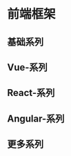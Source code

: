 # 前端框架

## 基础系列
<content-page 
    uid="da7c837c-190c-4030-9397-9063b3d32c01"
    :superlink="[
        {
          uuid:'2c34229d-45bb-4db6-88b5-609db3b05f33',
          title: 'JavaScript',
          icon: 'https://www.runoob.com/wp-content/uploads/2013/07/js-logo.png',
          href: 'https://www.runoob.com/js/js-tutorial.html',
          description: '菜鸟JavaScript 教程',
        },
        {
          uuid:'605c04e9-b5b6-4372-9f23-275421add6a1',
          title: 'ECMAScript',
          icon: 'https://img1.baidu.com/it/u=393673481,1181948800&fm=26&fmt=auto',
          href: 'http://es.xiecheng.live/',
          description: 'ECMAScript2015~2020语法全解析',
        },
        {
          uuid:'fc51c9d6-6018-4a90-9f1a-c6fe3b0702b4',
          title: 'TypeScript',
          description: 'TypeScript is JavaScript with syntax for types.',
          icon: 'https://www.tslang.cn/assets/images/icons/favicon.ico',
          href: 'https://www.typescriptlang.org/',
        },
        {
          uuid:'25f2c720-3e3d-4f24-9e89-7270b1186149',
          title: 'Playground',
          description: 'TypeScript演练场',
          icon: 'https://www.tslang.cn/assets/images/icons/favicon.ico',
          href: 'https://www.typescriptlang.org/zh/play',
        },
    ]"
/>

## Vue-系列
<content-page
    uid="2c9ac5b6-e35a-467e-b0d2-daaad88c4afd"
    :superlink="[
        {
          uuid:'96889717-38e0-4bc8-8150-46e7d85b1037',
          title: 'Vue.js',
          icon: 'https://vuejs.org/images/logo.png',
          href: 'https://staging-cn.vuejs.org/',
          description: '一款用于构建 Web 界面，易学易用，性能出色且功能丰富的框架。',
        },
        {
          uuid:'3f17077c-d4ad-42ba-a4e2-917dd8dde378',
          title: 'Vue2.x',
          icon: 'https://cn.vuejs.org/images/icons/favicon-32x32.png',
          href: 'https://cn.vuejs.org/',
          description: '一款用于构建 Web 界面，易学易用，性能出色且功能丰富的框架。',
        },
        {
          uuid:'5c79de4f-e7de-4629-9fc2-7bc9dcd9bdbe',
          title: 'VueUse',
          icon: 'https://vueuse.org/favicon-32x32.png',
          href: 'https://vueuse.org/',
          description: 'Collection of essential Vue Composition Utilities',
        },
        {
          uuid:'b08c2c6b-48a4-41e5-a173-6b705e5dfd61',
          title: 'Pinia',
          icon: 'https://pinia.vuejs.org/logo.png',
          href: 'https://pinia.vuejs.org/',
          description: 'The Vue Store that you will enjoy using',
        },
        {
          uuid:'580f5f0a-6114-474a-b135-103f8f41b89f',
          title: 'vxetable',
          icon: 'https://vxetable.cn/logo.png',
          href: 'https://vxetable.cn/#/',
          description: 'vxe-table vue 表格解决方案',
        },
        {
          uuid:'0caf9357-d716-4519-868e-951971f90d74',
          title: 'Nuxtjs',
          icon: 'https://nuxtjs.org/_nuxt/icons/icon_64x64.a3b4ce.png',
          href: 'https://zh.nuxtjs.org/',
          description: 'The Intuitive Vue Framework',
        },
        {
          uuid:'1e681af6-d131-4516-b86c-2510e7ad558d',
          title: 'Vue CLI',
          icon: 'https://cn.vuejs.org/images/icons/favicon-32x32.png',
          href: 'https://cli.vuejs.org/zh/',
          description: 'Vue.js 开发的标准工具',
        },
        {
          uuid:'78341854-ee9c-4400-96d8-947bf4311beb',
          title: 'Vue-Element-Admin',
          icon: 'https://panjiachen.gitee.io/vue-element-admin-site/favicon.ico',
          href: 'https://panjiachen.gitee.io/vue-element-admin-site/zh/',
          description: 'vue-element-admin',
        },
        {
          uuid:'71d27b5b-4660-4864-bb94-e30b36a65373',
          title: 'VuePress',
          icon: '/images/vuepress.png',
          href: 'https://v2.vuepress.vuejs.org/zh/',
          description: 'Vue 驱动的静态网站生成器',
        },
        {
         uuid:'8df791df-601b-4605-8398-1224f0b241a3',
         title: 'Ant Design Vue',
         icon: 'https://gw.alipayobjects.com/zos/rmsportal/rlpTLlbMzTNYuZGGCVYM.png',
         href: 'https://vue.ant.design/docs/vue/introduce-cn/',
         description: '这里是 Ant Design 的 Vue 实现，开发和服务于企业级后台产品。',
        },
        {
          uuid:'b8048042-ac63-421a-8873-db245700c6d9',
          title: 'Element',
          icon: 'https://element.eleme.cn/favicon.ico',
          href: 'https://element.eleme.cn/',
          description: 'Element，一套为开发者、设计师和产品经理准备的基于 Vue 2.0 的桌面端组件库',
        },
        {
          uuid:'4432cc4b-b0fc-449b-b38b-2ef30f5fc152',
          title: 'Vant-UI',
          icon: 'https://img01.yzcdn.cn/vant/logo.png',
          href: 'https://vant-contrib.gitee.io/vant/#/zh-CN/',
          description: '有赞前端团队开源的移动端组件库',
        },
        {
          uuid:'95d4d699-8298-46bf-af63-fa39c8df6c29',
          title: 'View-UI',
          icon: 'https://file.iviewui.com/file/iview-design-favicon.ico',
          href: 'http://v1.iviewui.com/',
          description: '一套基于 Vue.js 的高质量 UI 组件库',
        },
        {
          uuid:'42480bb0-c3ae-43ae-b13e-1effdacc6959',
          title: 'NutUI',
          icon: '/images/NutUI.png',
          href: 'https://nutui.jd.com/#/index',
          description: '一套京东风格的轻量级移动端Vue组件库',
        },
    ]"
/>

## React-系列
<content-page
    uid="96f4c442-40ba-4f56-a08b-fc50c368dfa0"
    :superlink="[
        {
          uuid:'9a69ecab-4acb-4796-aa53-a5d7a918c10a',
          title: 'React',
          icon: 'https://react.docschina.org/favicon.ico',
          href: 'https://react.docschina.org/',
          description: '用于构建用户界面的 JavaScript 库',
        },
        {
          uuid:'9e8c5ae7-d9db-4849-81ca-d326e4d20f07',
          title: 'Create React App',
          icon: 'https://www.html.cn/create-react-app/img/logo.svg',
          href: 'http://www.html.cn/create-react-app/',
          description: '通过运行一个命令来建立现代Web应用程序。',
        },
        {
          uuid:'afbc3640-2c74-46ed-99dd-83ff45a5b608',
          title: 'React Native',
          icon: 'https://react.docschina.org/favicon.ico',
          href: 'https://reactnative.dev/',
          description: 'React Native Learn once, write anywhere.',
        },
        {
          uuid:'c530a231-9a94-490f-9fa2-bafc6a2eb75e',
          title: 'UmiJS',
          icon: '/images/umi.png',
          href: 'https://umijs.org/',
          description: 'Extensible enterprise-level front-end application framework.',
        },
        {
          uuid:'49882cef-97a4-437b-b168-11e07cecde1e',
          title: 'dumi',
          icon: '/images/umi.png',
          href: 'https://d.umijs.org/',
          description: '为组件开发场景而生的文档工具',
        },
        {
          uuid:'0c016794-db3c-46d3-bfca-ae1357713619',
          title: 'ahooks',
          icon: '/images/ahooks.svg',
          href: 'https://ahooks.js.org/zh-CN',
          description: '一套高质量可靠的 React Hooks 库',
        },
        {
          uuid:'19e87db8-6b53-4138-9924-84341c53a673',
          title: 'Ant Design of React',
          icon: '/images/antd-react.svg',
          href: 'https://ant.design/docs/react/introduce-cn',
          description: '基于 Ant Design 设计体系的 React UI 组件库，主要用于研发企业级中后台产品。',
        },
    ]"
/>

## Angular-系列
<content-page
    uid="8ce4a8ad-36f5-4dca-8bb6-baf99dcb8af0"
    :superlink="[
        {
            uuid:'9b5e734f-aa66-4141-b108-d7dc755f16c3',
            title: 'Angular',
            icon: 'https://angular.cn/assets/images/favicons/favicon.ico',
            href: 'https://angular.cn/',
            description: '一套框架，多种平台；移动端 & 桌面端',
        },
        {
            uuid:'0d936ab8-05bb-43fa-82df-ee4fe0076c97',
            title: 'AntDAngular',
            icon: '/images/antd-angular.png',
            href: 'https://ng.ant.design/docs/introduce/zh',
            description: '遵循 Ant Design 设计规范的 Angular UI 组件库，主要用于研发企业级中后台产品。全部代码开源并遵循 MIT 协议，任何企业、组织及个人均可免费使用。',
        },
        {
            uuid:'175d66ca-9850-4c45-8bba-fa785b4528bc',
            title: 'Angular Material',
            icon: 'https://material.angular.cn/assets/img/favicons/favicon.ico?v=8.2.3',
            href: 'https://material.angular.cn/',
            description: 'Material Design 组件库 for Angular',
        },
        {
            uuid:'feeaea2d-0eb3-4011-8b61-ba5ebe2c8d9d',
            title: 'RxJS Marbles',
            icon: 'https://rxmarbles.com/favicon.png',
            href: 'https://rxmarbles.com/',
            description: 'Interactive diagrams of Rx Observables',
        },
        {
            uuid:'660e42b1-9448-4c31-ae99-da9d1a6ecd77',
            title: 'Rx Visualizer',
            icon: 'https://rxviz.com/favicon.png',
            href: 'https://rxviz.com/',
            description: 'Animated playground for Rx Observables',
        },
    ]"
/>

## 更多系列
<content-page
    uid="1516ff2f-1876-4a31-90d1-6b9da9f1ba1c"
    :superlink="[
        {
          uuid:'e4c3844a-b0ab-40b8-8495-811c8a010213',
          title: 'qiankun',
          icon: '/images/qiankun.png',
          href: 'https://qiankun.umijs.org/zh',
          description: '可能是你见过最完善的微前端解决方案🧐',
        },
        {
          uuid:'0d38c49e-876a-43f7-b306-54cb025c41dc',
          title: 'MicroApp',
          icon: 'https://micro-zoe.github.io/micro-app/favicon.ico',
          href: 'https://micro-zoe.github.io/micro-app/',
          description: '一款轻量、高效、功能强大的微前端框架',
        },
        {
          uuid:'b0924b51-7554-421f-8feb-84b1f9c76517',
          title: 'Electron',
          icon: '/images/electronjs.ico',
          href: 'https://www.electronjs.org/',
          description: '使用 JavaScript，HTML 和 CSS 构建跨平台的桌面应用程序',
        },
        {
          uuid:'e7b63f67-0e3d-435a-97ca-8cbfdb1aa4b6',
          title: 'TAURL',
          icon: '/images/tauri.png',
          href: 'https://tauri.studio/',
          description: '使用 Web 前端构建更小、更快、更安全的桌面应用程序',
        },
        {
          uuid:'edff9bce-b749-4640-a865-0cc6e4027c11',
          title: 'Taro',
          icon: 'http://taro-docs.jd.com/taro/img/favicon.ico',
          href: 'http://taro-docs.jd.com/',
          description: 'Taro 是一个开放式跨端跨框架解决方案，支持使用 React/Vue/Nerv 等框架来开发',
        },
        {
          uuid:'df3d5df0-f140-4095-b547-e0b92b1fa891',
          title: 'uni-app',
          icon: '/images/uni-app.png',
          href: 'https://uniapp.dcloud.io/',
          description: 'uni-app：一个使用 Vue.js 开发跨平台应用的前端框架',
        },
        {
          uuid:'4d568a4f-f7a6-4e68-9749-e03030fc0c3e',
          title: 'code.fun',
          icon: 'https://code.fun/favicon.ico',
          href: 'https://code.fun/',
          description: '做前端 不搬砖 UI 设计稿智能生成前端源代码 8 小时工作量，10 分钟完成',
        },
    ]"
/>
